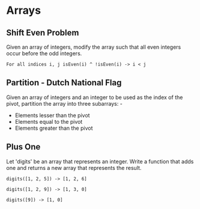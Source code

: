 # Arrays

## Shift Even Problem

Given an array of integers, modify the array such that all even integers occur before the odd integers.

`For all indices i, j isEven(i) ^ !isEven(i) -> i < j`

## Partition - Dutch National Flag

Given an array of integers and an integer to be used as the index of the pivot, partition the array into three subarrays: -

* Elements lesser than the pivot
* Elements equal to the pivot
* Elements greater than the pivot

## Plus One

Let 'digits' be an array that represents an integer. Write a function that adds one and returns a new array that represents the result.

`digits([1, 2, 5]) -> [1, 2, 6]`

`digits([1, 2, 9]) -> [1, 3, 0]`

`digits([9]) -> [1, 0]`



